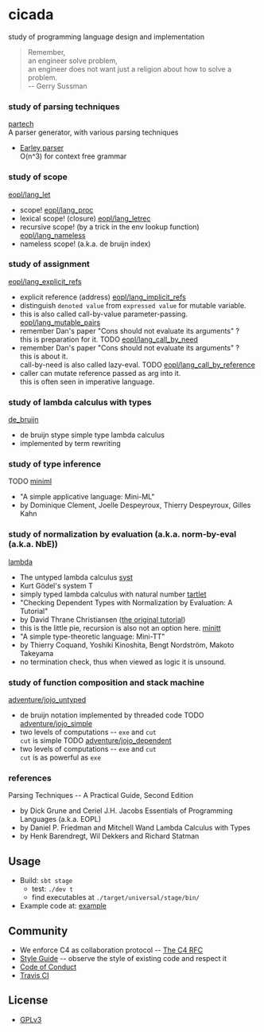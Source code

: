 # cicada

study of programming language design and implementation

> Remember, <br>
> an engineer solve problem, <br>
> an engineer does not want just a religion about how to solve a problem. <br>
> -- Gerry Sussman

### study of parsing techniques

[partech](src/main/scala/xieyuheng/partech) <br>
A parser generator, with various parsing techniques
- [Earley parser](src/main/scala/xieyuheng/partech/parsing_techniques/Earley.scala) <br>
  O(n^3) for context free grammar

### study of scope

[eopl/lang_let](src/main/scala/xieyuheng/eopl/lang_let) <br>
- scope!
[eopl/lang_proc](src/main/scala/xieyuheng/eopl/lang_proc) <br>
- lexical scope! (closure)
[eopl/lang_letrec](src/main/scala/xieyuheng/eopl/lang_letrec) <br>
- recursive scope! (by a trick in the env lookup function)
[eopl/lang_nameless](src/main/scala/xieyuheng/eopl/lang_nameless) <br>
- nameless scope! (a.k.a. de bruijn index)

### study of assignment

[eopl/lang_explicit_refs](src/main/scala/xieyuheng/eopl/lang_explicit_refs) <br>
- explicit reference (address)
[eopl/lang_implicit_refs](src/main/scala/xieyuheng/eopl/lang_implicit_refs) <br>
- distinguish `denoted value` from `expressed value` for mutable variable. <br>
- this is also called call-by-value parameter-passing.
[eopl/lang_mutable_pairs](src/main/scala/xieyuheng/eopl/lang_mutable_pairs) <br>
- remember Dan's paper "Cons should not evaluate its arguments" ? <br>
  this is preparation for it.
TODO [eopl/lang_call_by_need](src/main/scala/xieyuheng/eopl/lang_call_by_need) <br>
- remember Dan's paper "Cons should not evaluate its arguments" ? <br>
  this is about it. <br>
call-by-need is also called lazy-eval.
TODO [eopl/lang_call_by_reference](src/main/scala/xieyuheng/eopl/lang_call_by_reference) <br>
- caller can mutate reference passed as arg into it. <br>
  this is often seen in imperative language.

### study of lambda calculus with types

[de_bruijn](src/main/scala/xieyuheng/de_bruijn) <br>
- de bruijn stype simple type lambda calculus <br>
- implemented by term rewriting

### study of type inference

TODO [miniml](src/main/scala/xieyuheng/miniml) <br>
- "A simple applicative language: Mini-ML" <br>
- by Dominique Clement, Joelle Despeyroux, Thierry Despeyroux, Gilles Kahn

### study of normalization by evaluation (a.k.a. norm-by-eval (a.k.a. NbE))

[lambda](src/main/scala/xieyuheng/lambda) <br>
- The untyped lambda calculus
[syst](src/main/scala/xieyuheng/syst) <br>
- Kurt Gödel's system T <br>
- simply typed lambda calculus with natural number
[tartlet](src/main/scala/xieyuheng/tartlet) <br>
- "Checking Dependent Types with Normalization by Evaluation: A Tutorial" <br>
- by David Thrane Christiansen ([the original tutorial](http://davidchristiansen.dk/tutorials/nbe)) <br>
- this is the little pie, recursion is also not an option here.
[minitt](src/main/scala/xieyuheng/minitt) <br>
- "A simple type-theoretic language: Mini-TT" <br>
- by Thierry Coquand, Yoshiki Kinoshita, Bengt Nordström, Makoto Takeyama <br>
- no termination check, thus when viewed as logic it is unsound.

### study of function composition and stack machine

[adventure/jojo_untyped](src/main/scala/xieyuheng/adventure/jojo_untyped) <br>
- de bruijn notation implemented by threaded code
TODO [adventure/jojo_simple](src/main/scala/xieyuheng/adventure/jojo_simple) <br>
- two levels of computations -- `exe` and `cut` <br>
  `cut` is simple
TODO [adventure/jojo_dependent](src/main/scala/xieyuheng/adventure/jojo_dependent) <br>
- two levels of computations -- `exe` and `cut` <br>
  `cut` is as powerful as `exe`

### references

Parsing Techniques -- A Practical Guide, Second Edition <br>
- by Dick Grune and Ceriel J.H. Jacobs
Essentials of Programming Languages (a.k.a. EOPL) <br>
- by Daniel P. Friedman and Mitchell Wand
Lambda Calculus with Types <br>
- by Henk Barendregt, Wil Dekkers and Richard Statman

## Usage

- Build: `sbt stage`
  - test: `./dev t`
  - find executables at `./target/universal/stage/bin/`
- Example code at: [example](example)

## Community

- We enforce C4 as collaboration protocol -- [The C4 RFC](https://rfc.zeromq.org/spec:42/C4)
- [Style Guide](STYLE-GUIDE.md) -- observe the style of existing code and respect it
- [Code of Conduct](CODE-OF-CONDUCT.md)
- [Travis CI](https://travis-ci.org/xieyuheng/cicada)

## License

- [GPLv3](LICENSE)
